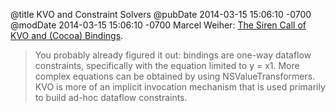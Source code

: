 @title KVO and Constraint Solvers
@pubDate 2014-03-15 15:06:10 -0700
@modDate 2014-03-15 15:06:10 -0700
Marcel Weiher: [The Siren Call of KVO and (Cocoa) Bindings](http://blog.metaobject.com/2014/03/the-siren-call-of-kvo-and-cocoa-bindings.html).

>You probably already figured it out: bindings are one-way dataflow constraints, specifically with the equation limited to y = x1. More complex equations can be obtained by using NSValueTransformers. KVO is more of an implicit invocation mechanism that is used primarily to build ad-hoc dataflow constraints.
